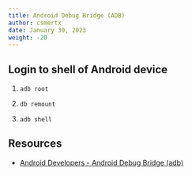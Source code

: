 ```yaml
---
title: Android Debug Bridge (ADB)
author: csmertx
date: January 30, 2023
weight: -20
---
```


## Login to shell of Android device

1. ```adb root```

2. ```db remount```

3. ```adb shell```

## Resources

- [Android Developers - Android Debug Bridge (adb)](https://developer.android.com/studio/command-line/adb)
